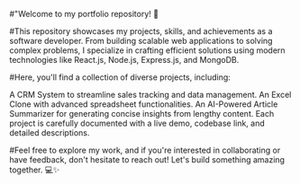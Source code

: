 #"Welcome to my portfolio repository! 🚀

#This repository showcases my projects, skills, and achievements as a software developer. From building scalable web applications to solving complex problems, I specialize in crafting efficient solutions using modern technologies like React.js, Node.js, Express.js, and MongoDB.

#Here, you'll find a collection of diverse projects, including:

A CRM System to streamline sales tracking and data management.
An Excel Clone with advanced spreadsheet functionalities.
An AI-Powered Article Summarizer for generating concise insights from lengthy content.
Each project is carefully documented with a live demo, codebase link, and detailed descriptions.

#Feel free to explore my work, and if you're interested in collaborating or have feedback, don't hesitate to reach out! Let's build something amazing together. 💻✨

